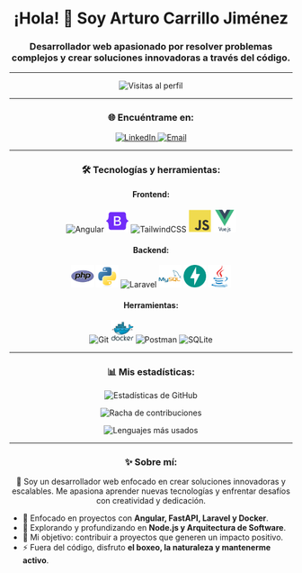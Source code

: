 <h1 align="center">¡Hola! 👋 Soy Arturo Carrillo Jiménez</h1>
<h3 align="center">Desarrollador web apasionado por resolver problemas complejos y crear soluciones innovadoras a través del código.</h3>

---

<p align="center">
  <img src="https://komarev.com/ghpvc/?username=arturocarrillojimenez&label=Visitas%20al%20perfil&color=blue&style=flat-square" alt="Visitas al perfil" />
</p>

---

<h3 align="center">🌐 Encuéntrame en:</h3>
<p align="center">
  <a href="https://www.linkedin.com/in/arturo-carrillo-jiménez-067448252/" target="_blank">
    <img src="https://img.shields.io/badge/LinkedIn-Arturo%20Carrillo-blue?style=for-the-badge&logo=linkedin" alt="LinkedIn">
  </a>
  <a href="mailto:acarrillo05@gmail.com" target="_blank">
    <img src="https://img.shields.io/badge/Email-acarrillo05@gmail.com-red?style=for-the-badge&logo=gmail" alt="Email">
  </a>
</p>

---

<h3 align="center">🛠️ Tecnologías y herramientas:</h3>

<div align="center">
  <h4>Frontend:</h4>
  <p>
    <img src="https://angular.io/assets/images/logos/angular/angular.svg" alt="Angular" width="40" height="40" />
    <img src="https://raw.githubusercontent.com/devicons/devicon/master/icons/bootstrap/bootstrap-plain.svg" alt="Bootstrap" width="40" height="40" />
    <img src="https://www.vectorlogo.zone/logos/tailwindcss/tailwindcss-icon.svg" alt="TailwindCSS" width="40" height="40" />
    <img src="https://raw.githubusercontent.com/devicons/devicon/master/icons/javascript/javascript-original.svg" alt="JavaScript" width="40" height="40" />
    <img src="https://raw.githubusercontent.com/devicons/devicon/master/icons/vuejs/vuejs-original-wordmark.svg" alt="VueJS" width="40" height="40" />
  </p>
  
  <h4>Backend:</h4>
  <p>
    <img src="https://raw.githubusercontent.com/devicons/devicon/master/icons/php/php-original.svg" alt="PHP" width="40" height="40" />
    <img src="https://raw.githubusercontent.com/devicons/devicon/master/icons/python/python-original.svg" alt="Python" width="40" height="40" />
    <img src="https://cdn.worldvectorlogo.com/logos/laravel-2.svg" alt="Laravel" width="40" height="40" />
    <img src="https://raw.githubusercontent.com/devicons/devicon/master/icons/mysql/mysql-original-wordmark.svg" alt="MySQL" width="40" height="40" />
    <img src="https://raw.githubusercontent.com/devicons/devicon/master/icons/fastapi/fastapi-original.svg" alt="FastAPI" width="40" height="40" />
    <img src="https://raw.githubusercontent.com/devicons/devicon/master/icons/java/java-original.svg" alt="Java" width="40" height="40" />
  </p>
  
  <h4>Herramientas:</h4>
  <p>
    <img src="https://www.vectorlogo.zone/logos/git-scm/git-scm-icon.svg" alt="Git" width="40" height="40" />
    <img src="https://raw.githubusercontent.com/devicons/devicon/master/icons/docker/docker-original-wordmark.svg" alt="Docker" width="40" height="40" />
    <img src="https://www.vectorlogo.zone/logos/getpostman/getpostman-icon.svg" alt="Postman" width="40" height="40" />
    <img src="https://www.vectorlogo.zone/logos/sqlite/sqlite-icon.svg" alt="SQLite" width="40" height="40" />
  </p>
</div>


---

<h3 align="center">📊 Mis estadísticas:</h3>
<p align="center">
  <img src="https://github-readme-stats.vercel.app/api?username=arturocarrillojimenez&show_icons=true&locale=es&theme=tokyonight" alt="Estadísticas de GitHub" />
</p>
<p align="center">
  <img src="https://github-readme-streak-stats.herokuapp.com/?user=arturocarrillojimenez&theme=tokyonight" alt="Racha de contribuciones" />
</p>
<p align="center">
  <img src="https://github-readme-stats.vercel.app/api/top-langs/?username=arturocarrillojimenez&layout=compact&theme=tokyonight" alt="Lenguajes más usados" />
</p>

---

<h3 align="center">✨ Sobre mí:</h3>
<p align="center">
  👋 Soy un desarrollador web enfocado en crear soluciones innovadoras y escalables. Me apasiona aprender nuevas tecnologías y enfrentar desafíos con creatividad y dedicación.
</p>
<ul>
  <li>🚀 Enfocado en proyectos con <strong>Angular, FastAPI, Laravel y Docker</strong>.</li>
  <li>🌱 Explorando y profundizando en <strong>Node.js y Arquitectura de Software</strong>.</li>
  <li>🎯 Mi objetivo: contribuir a proyectos que generen un impacto positivo.</li>
  <li>⚡ Fuera del código, disfruto <strong>el boxeo, la naturaleza y mantenerme activo</strong>.</li>
</ul>

